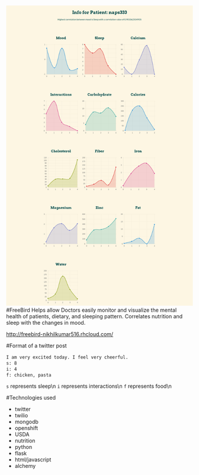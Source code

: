 <img src="imgprogram.png">
#FreeBird
Helps allow Doctors easily monitor and visualize the mental health of patients, dietary, and sleeping pattern. Correlates nutrition and sleep with the changes in mood.

http://freebird-nikhilkumar516.rhcloud.com/

#Format of a twitter post
```
I am very excited today. I feel very cheerful.
s: 8
i: 4
f: chicken, pasta
```
`s` represents sleep\n
`i` represents interactions\n
`f` represents food\n

#Technologies used

* twitter
* twilio
* mongodb
* openshift  
* USDA
* nutrition 
* python
* flask
* html/javascript
* alchemy 

